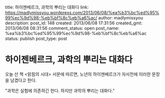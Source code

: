 title: 하이젠베르크, 과학의 뿌리는 대화다
link: https://madlymissyou.wordpress.com/2013/06/08/%ea%b3%bc%ed%95%99%ec%9d%98-%eb%bf%8c%eb%a6%ac/
author: madlymissyou
description: 
post_id: 148
created: 2013/06/08 17:31:56
created_gmt: 2013/06/08 08:31:56
comment_status: open
post_name: %ea%b3%bc%ed%95%99%ec%9d%98-%eb%bf%8c%eb%a6%ac
status: publish
post_type: post

# 하이젠베르크, 과학의 뿌리는 대화다

오늘 산 책 <얽힘의 시대> 서문에 따르면, 노년의 하이젠베르크가 자서전에 이러한 문장을 남겼다고 한다. 

"과학은 실험에 의존하긴 한다. 하지만 과학의 뿌리는 대화다."